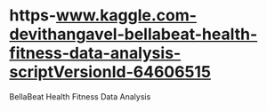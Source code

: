 # https-www.kaggle.com-devithangavel-bellabeat-health-fitness-data-analysis-scriptVersionId-64606515
BellaBeat Health Fitness Data Analysis
